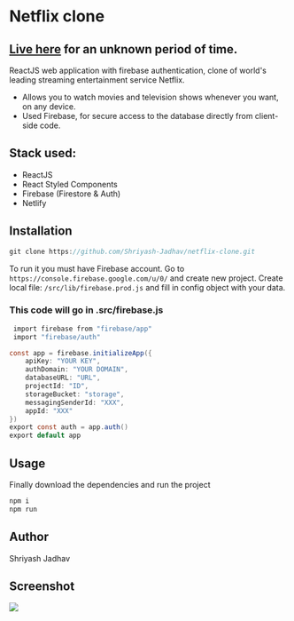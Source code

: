 # Netflix clone

## [Live here](https://react-netflixx.web.app/) for an **unknown period** of time.
 ReactJS web application with firebase authentication, clone of world's leading streaming entertainment service Netflix.

-   Allows you to watch movies and television shows whenever you want, on any device.
-   Used Firebase, for secure access to the database directly from client-side code.

## Stack used:

-   ReactJS
-   React Styled Components
-   Firebase (Firestore & Auth)
-   Netlify

## Installation

```cs
git clone https://github.com/Shriyash-Jadhav/netflix-clone.git
```

To run it you must have Firebase account.
Go to `https://console.firebase.google.com/u/0/` and create new project. Create local file: `/src/lib/firebase.prod.js` and fill in config object with your data.

### This code will go in .src/firebase.js

```cs
 import firebase from "firebase/app"
 import "firebase/auth"

const app = firebase.initializeApp({
    apiKey: "YOUR KEY",
    authDomain: "YOUR DOMAIN",
    databaseURL: "URL",
    projectId: "ID",
    storageBucket: "storage",
    messagingSenderId: "XXX",
    appId: "XXX"
})
export const auth = app.auth()
export default app
```


## Usage

Finally download the dependencies and run the project

```cs
npm i
npm run
```

## Author

Shriyash Jadhav


## Screenshot

![](https://i.ibb.co/QH3Y8rj/Netflix.png)


